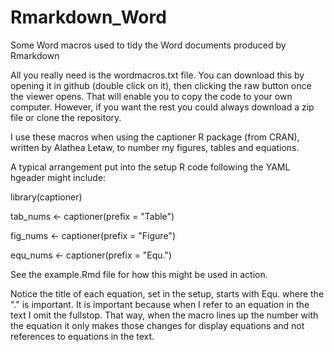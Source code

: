 # Rmarkdown_Word
Some Word macros used to tidy the Word documents produced by Rmarkdown

All you really need is the wordmacros.txt file. You can download this by opening it in github (double click on it), then clicking the raw button once the viewer opens. That will enable you to copy the code to your own computer. However, if you want the rest you could always download a zip file or clone the repository.

I use these macros when using the captioner R package (from CRAN), written by Alathea Letaw, to number my figures, tables and equations. 

A typical arrangement put into the setup R code following the YAML hgeader might include:

library(captioner)

tab_nums <- captioner(prefix = "Table")

fig_nums <- captioner(prefix = "Figure")

equ_nums <- captioner(prefix = "Equ.")

See the example.Rmd file for how this might be used in action.

Notice the title of each equation, set in the setup, starts with Equ. where the "." is important. It is important because when I refer to an equation in the text I omit the fullstop. That way, when the macro lines up the number with the equation it only makes those changes for display equations and not references to equations in the text.
